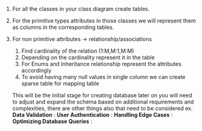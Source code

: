 1. For all the classes in your class diagram create tables.
2. For the primitive types attributes in those classes we will represent them as columns in the corresponding tables.
3. For non primitive attributes -> relationship/associations
	1. Find cardinality of the relation (1:M,M:1,M:M)
	2. Depending on the cardinality represent it in the table
	3. For Enums and Inheritance relationship represent the attributes accordingly
	4. To avoid having many null values in single column we can create sparse table for mapping  table

	This will be the initial stage for creating database later on you will need to adjust and expand the schema based on additional requirements and complexities, there are other things also that need to be considered ex.
**Data Validation** :
**User Authentication** :
**Handling Edge Cases** :
**Optimizing Database Queries** :


